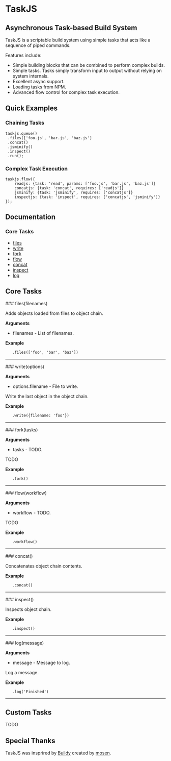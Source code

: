 # TaskJS

## Asynchronous Task-based Build System

TaskJS is a scriptable build system using simple tasks that acts like a sequence of piped commands.

Features include:
 * Simple building blocks that can be combined to perform complex builds.
 * Simple tasks. Tasks simply transform input to output without relying on system internals.
 * Excellent async support.
 * Loading tasks from NPM.
 * Advanced flow control for complex task execution.

## Quick Examples

### Chaining Tasks

```
taskjs.queue()
 .files(['foo.js', 'bar.js', 'baz.js']
 .concat()
 .jsminify()
 .inspect()
 .run();
```

### Complex Task Execution

```
taskjs.flow({
    readjs: {task: 'read', params: ['foo.js', 'bar.js', 'baz.js']}
    concatjs: {task: 'concat', requires: ['readjs']}
    jsminify: {task: 'jsminify', requires: ['concatjs']}
    inspectjs: {task: 'inspect', requires: ['concatjs', 'jsminify']}
});
```

## Documentation

### Core Tasks

 * [files](#files)
 * [write](#write)
 * [fork](#fork)
 * [flow](#flow)
 * [concat](#concat)
 * [inspect](#inspect)
 * [log](#log)

## Core Tasks

<a name="files" />
### files(filenames)

Adds objects loaded from files to object chain.

__Arguments__

 * filenames - List of filenames.

 __Example__

 ```
    .files(['foo', 'bar', 'baz'])
 ```

---------------------------------------

<a name="write" />
### write(options)

__Arguments__

 * options.filename - File to write.

Write the last object in the object chain.

 __Example__

 ```
    .write({filename: 'foo'})
 ```

---------------------------------------

<a name="fork" />
### fork(tasks)

__Arguments__

 * tasks - TODO.

TODO

 __Example__

 ```
    .fork()
 ```

---------------------------------------

<a name="fork" />
### flow(workflow)

__Arguments__

 * workflow - TODO.

TODO

 __Example__

 ```
    .workflow()
 ```

---------------------------------------

<a name="concat" />
### concat()

Concatenates object chain contents.

 __Example__

 ```
    .concat()
 ```

---------------------------------------

<a name="inspect" />
### inspect()

Inspects object chain.

 __Example__

 ```
    .inspect()
 ```

---------------------------------------

<a name="log" />
### log(message)

__Arguments__

 * message - Message to log.

Log a message.

 __Example__

 ```
    .log('Finished')
 ```

---------------------------------------


## Custom Tasks

TODO

## Special Thanks

TaskJS was insprired by [Buildy](/mosen/build) created by [mosen](/mosen).
